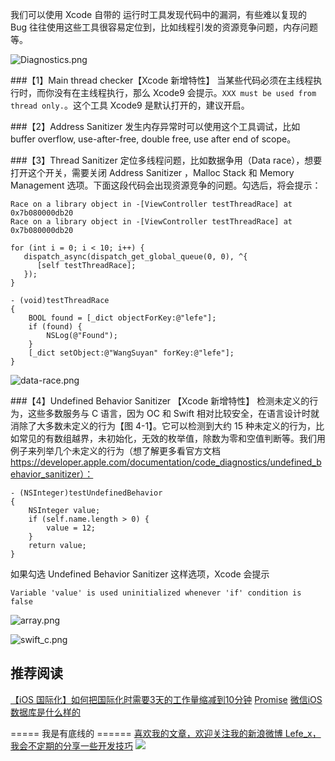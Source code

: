 我们可以使用 Xcode 自带的 运行时工具发现代码中的漏洞，有些难以复现的 Bug 往往使用这些工具很容易定位到，比如线程引发的资源竞争问题，内存问题等。

![Diagnostics.png](http://upload-images.jianshu.io/upload_images/1664496-c5648d4e765bac40.png?imageMogr2/auto-orient/strip%7CimageView2/2/w/1240)

###【1】Main thread checker【Xcode 新增特性】
当某些代码必须在主线程执行时，而你没有在主线程执行，那么 Xcode9 会提示。`XXX must be used from thread only.`。这个工具 Xcode9 是默认打开的，建议开启。

###【2】Address Sanitizer
发生内存异常时可以使用这个工具调试，比如 buffer overflow, use-after-free, double free, use after end of scope。

###【3】Thread Sanitizer
定位多线程问题，比如数据争用（Data race），想要打开这个开关，需要关闭 Address Sanitizer ，Malloc Stack 和 Memory Management 选项。下面这段代码会出现资源竞争的问题。勾选后，将会提示：

```
Race on a library object in -[ViewController testThreadRace] at 0x7b080000db20
Race on a library object in -[ViewController testThreadRace] at 0x7b080000db20

for (int i = 0; i < 10; i++) {
   dispatch_async(dispatch_get_global_queue(0, 0), ^{
      [self testThreadRace];
   });
}

- (void)testThreadRace
{
    BOOL found = [_dict objectForKey:@"lefe"];
    if (found) {
        NSLog(@"Found");
    }
    [_dict setObject:@"WangSuyan" forKey:@"lefe"];
}
```

![data-race.png](http://upload-images.jianshu.io/upload_images/1664496-f9c6b3230f76ba1a.png?imageMogr2/auto-orient/strip%7CimageView2/2/w/1240)


###【4】Undefined Behavior Sanitizer 【Xcode 新增特性】
检测未定义的行为，这些多数服务与 C 语言，因为 OC 和 Swift 相对比较安全，在语言设计时就消除了大多数未定义的行为【图 4-1】。它可以检测到大约 15 种未定义的行为，比如常见的有数组越界，未初始化，无效的枚举值，除数为零和空值判断等。我们用例子来列举几个未定义的行为（想了解更多看官方文档 https://developer.apple.com/documentation/code_diagnostics/undefined_behavior_sanitizer）：

```
- (NSInteger)testUndefinedBehavior
{
    NSInteger value;
    if (self.name.length > 0) {
        value = 12;
    }
    return value;
}
```
如果勾选 Undefined Behavior Sanitizer 这样选项，Xcode 会提示

```
Variable 'value' is used uninitialized whenever 'if' condition is false
```

![array.png](http://upload-images.jianshu.io/upload_images/1664496-22045995c854cc91.png?imageMogr2/auto-orient/strip%7CimageView2/2/w/1240)

![swift_c.png](http://upload-images.jianshu.io/upload_images/1664496-dd44a1d3df34e8fe.png?imageMogr2/auto-orient/strip%7CimageView2/2/w/1240)

## 推荐阅读

[【iOS 国际化】如何把国际化时需要3天的工作量缩减到10分钟](http://www.jianshu.com/p/2c77f0d108c3)
[Promise](http://www.jianshu.com/p/6bd083ff11b3)
[微信iOS数据库是什么样的](http://www.jianshu.com/p/68e9f22f9680)

===== 我是有底线的 ======
[喜欢我的文章，欢迎关注我的新浪微博 Lefe_x，我会不定期的分享一些开发技巧](http://www.weibo.com/5953150140/profile?rightmod=1&wvr=6&mod=personnumber&is_all=1)
![](http://upload-images.jianshu.io/upload_images/1664496-e409f16579811101.jpg)
